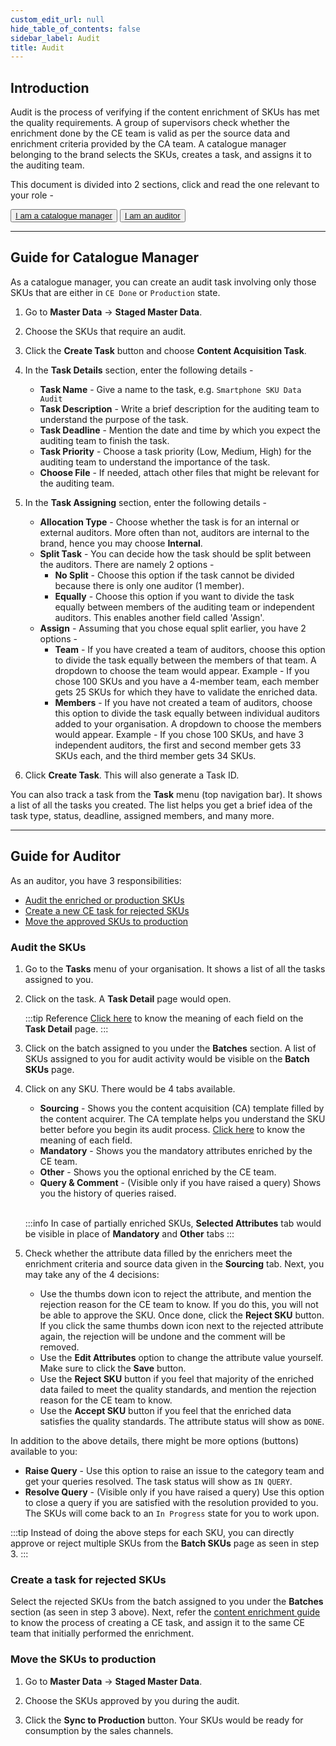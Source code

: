 ```yaml
---
custom_edit_url: null
hide_table_of_contents: false
sidebar_label: Audit
title: Audit
---
```


## Introduction

Audit is the process of verifying if the content enrichment of SKUs has met the quality requirements. A group of supervisors check whether the enrichment done by the CE team is valid as per the source data and enrichment criteria provided by the CA team. A catalogue manager belonging to the brand selects the SKUs, creates a task, and assigns it to the auditing team.

This document is divided into 2 sections, click and read the one relevant to your role - 
<div class="button-container">
  <button class="member1"><a href="#guide-for-catalogue-manager">I am a catalogue manager</a></button>
  <button class="member2"><a href="#guide-for-auditor">I am an auditor</a></button>
</div>

---

## Guide for Catalogue Manager

As a catalogue manager, you can create an audit task involving only those SKUs that are either in `CE Done` or `Production` state.

1. Go to **Master Data** → **Staged Master Data**.

2. Choose the SKUs that require an audit.

3. Click the **Create Task** button and choose **Content Acquisition Task**.

4. In the **Task Details** section, enter the following details - 
    * **Task Name** - Give a name to the task, e.g. `Smartphone SKU Data Audit`
    * **Task Description** - Write a brief description for the auditing team to understand the purpose of the task.
    * **Task Deadline** - Mention the date and time by which you expect the auditing team to finish the task.
    * **Task Priority** - Choose a task priority (Low, Medium, High) for the auditing team to understand the importance of the task.
    * **Choose File** - If needed, attach other files that might be relevant for the auditing team.

5. In the **Task Assigning** section, enter the following details - 
    * **Allocation Type** - Choose whether the task is for an internal or external auditors. More often than not, auditors are internal to the brand, hence you may choose **Internal**.
    * **Split Task** - You can decide how the task should be split between the auditors. There are namely 2 options - 
        * **No Split** - Choose this option if the task cannot be divided because there is only one auditor (1 member).
        * **Equally** -  Choose this option if you want to divide the task equally between members of the auditing team or independent auditors. This enables another field called 'Assign'.
    * **Assign** - Assuming that you chose equal split earlier, you have 2 options - 
        * **Team** - If you have created a team of auditors, choose this option to divide the task equally between the members of that team. A dropdown to choose the team would appear. Example -  If you chose 100 SKUs and you have a 4-member team, each member gets 25 SKUs for which they have to validate the enriched data.
        * **Members** - If you have not created a team of auditors, choose this option to divide the task equally between individual auditors added to your organisation. A dropdown to choose the members would appear. Example -  If you chose 100 SKUs, and have 3 independent auditors, the first and second member gets 33 SKUs each, and the third member gets 34 SKUs.

6. Click **Create Task**. This will also generate a Task ID.

You can also track a task from the **Task** menu (top navigation bar). It shows a list of all the tasks you created. The list helps you get a brief idea of the task type, status, deadline, assigned members, and many more.

---

## Guide for Auditor

As an auditor, you have 3 responsibilities:
* [Audit the enriched or production SKUs](#audit-the-skus)
* [Create a new CE task for rejected SKUs](#create-a-task-for-rejected-skus)
* [Move the approved SKUs to production](#move-the-skus-to-production)

### Audit the SKUs

1. Go to the **Tasks** menu of your organisation. It shows a list of all the tasks assigned to you.

2. Click on the task. A **Task Detail** page would open.

    :::tip Reference
    [Click here](/docs/task-manager/extra/audit-task-details) to know the meaning of each field on the **Task Detail** page.
    :::

3. Click on the batch assigned to you under the **Batches** section. A list of SKUs assigned to you for audit activity would be visible on the **Batch SKUs** page.

4. Click on any SKU. There would be 4 tabs available.
    * **Sourcing** - Shows you the content acquisition (CA) template filled by the content acquirer. The CA template helps you understand the SKU better before you begin its audit process. [Click here](/docs/task-manager/ca-template) to know the meaning of each field.
    * **Mandatory** - Shows you the mandatory attributes enriched by the CE team. 
    * **Other** - Shows you the optional enriched by the CE team. 
    * **Query & Comment** -  (Visible only if you have raised a query) Shows you the history of queries raised.

    <br />
    
    :::info
    In case of partially enriched SKUs, **Selected Attributes** tab would be visible in place of **Mandatory** and **Other** tabs
    :::

5. Check whether the attribute data filled by the enrichers meet the enrichment criteria and source data given in the **Sourcing** tab. Next, you may take any of the 4 decisions:
    * Use the thumbs down icon to reject the attribute, and mention the rejection reason for the CE team to know. If you do this, you will not be able to approve the SKU. Once done, click the **Reject SKU** button. If you click the same thumbs down icon next to the rejected attribute again, the rejection will be undone and the comment will be removed.
    * Use the **Edit Attributes** option to change the attribute value yourself. Make sure to click the **Save** button.
    * Use the **Reject SKU** button if you feel that majority of the enriched data failed to meet the quality standards, and mention the rejection reason for the CE team to know.
    * Use the **Accept SKU** button if you feel that the enriched data satisfies the quality standards. The attribute status will show as `DONE`.


In addition to the above details, there might be more options (buttons) available to you:
* **Raise Query** - Use this option to raise an issue to the category team and get your queries resolved. The task status will show as `IN QUERY`.
* **Resolve Query** - (Visible only if you have raised a query) Use this option to close a query if you are satisfied with the resolution provided to you. The SKUs will come back to an `In Progress` state for you to work upon.

:::tip
Instead of doing the above steps for each SKU, you can directly approve or reject multiple SKUs from the **Batch SKUs** page as seen in step 3.
:::

### Create a task for rejected SKUs

Select the rejected SKUs from the batch assigned to you under the **Batches** section (as seen in step 3 above). Next, refer the [content enrichment guide](/docs/task-manager/content-enrichment#guide-for-catalogue-manager) to know the process of creating a CE task, and assign it to the same CE team that initially performed the enrichment.


### Move the SKUs to production

1. Go to **Master Data** → **Staged Master Data**.

2. Choose the SKUs approved by you during the audit.

3. Click the **Sync to Production** button. Your SKUs would be ready for consumption by the sales channels.




 














